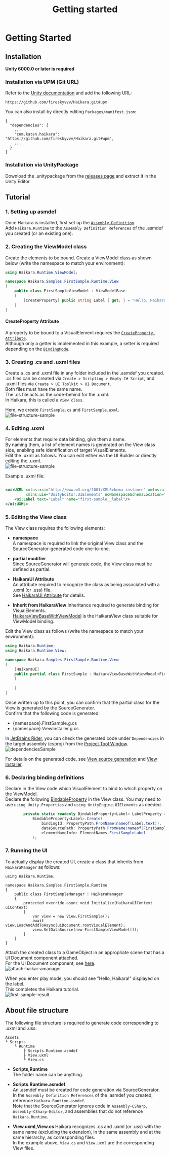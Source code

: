 ﻿---
title: Getting started
---

# Getting Started

## Installation

**Unity 6000.0 or later is required**

### Installation via UPM (Git URL)

Refer to the [Unity documentation](https://docs.unity3d.com/6000.0/Documentation/Manual/upm-ui-giturl.html) and add the
following URL:

```
https://github.com/fireskyvvv/Haikara.git#upm
```

You can also install by directly editing `Packages/manifest.json`:

```
{
  "dependencies": {
    ...
    "com.katen.haikara": "https://github.com/fireskyvvv/Haikara.git#upm",
    ...
  }
}
```

### Installation via UnityPackage

Download the .unitypackage from the [releases page](https://github.com/fireskyvvv/Haikara/releases) and extract it in
the Unity Editor.

## Tutorial

### 1. Setting up asmdef

Once Haikara is installed, first set up the [
`Assembly Definition`](https://docs.unity3d.com/Manual/assembly-definition-files.html).  
Add `Haikara.Runtime` to the `Assembly Definition References` of the .asmdef you created (or an existing one).

### 2. Creating the ViewModel class

Create the elements to be bound.
Create a ViewModel class as shown below (write the namespace to match your environment):

```csharp
using Haikara.Runtime.ViewModel;

namespace Haikara.Samples.FirstSample.Runtime.View
{
    public class FirstSampleViewModel : ViewModelBase
    {
        [CreateProperty] public string Label { get; } = "Hello, Haikara!";        
    }
}
```

#### CreateProperty Attribute

A property to be bound to a VisualElement requires the 
[`CreateProperty Attribute`](https://docs.unity3d.com/ScriptReference/Unity.Properties.CreatePropertyAttribute.html).  
Although only a getter is implemented in this example, a setter is required depending on the 
[`BindingMode`](https://docs.unity3d.com/ScriptReference/UIElements.BindingMode.html).

### 3. Creating .cs and .uxml files

Create a .cs and .uxml file in any folder included in the .asmdef you created.  
.cs files can be created via `Create > Scripting > Empty C# Script`, and .uxml files via
`Create > UI Toolkit > UI Document`.  
Both files must have the same name.  
The .cs file acts as the code-behind for the .uxml.  
In Haikara, this is called a `View class`.

Here, we create `FirstSample.cs` and `FirstSample.uxml`.  
![file-structure-sample](/assets/guide/introduction/file-structure-sample.png)

### 4. Editing .uxml

For elements that require data binding, give them a name.  
By naming them, a list of element names is generated on the View class side, enabling safe identification of target
VisualElements.  
Edit the .uxml as follows. You can edit either via the UI Builder or directly editing the .uxml.  
![file-structure-sample](/assets/guide/introduction/ui-builder-sample.png)

Example .uxml file:

```xml

<ui:UXML xmlns:xsi="http://www.w3.org/2001/XMLSchema-instance" xmlns:ui="UnityEngine.UIElements"
         xmlns:uie="UnityEditor.UIElements" noNamespaceSchemaLocation="../../../../../UIElementsSchema/UIElements.xsd">
    <ui:Label text="Label" name="first-sample__label"/>
</ui:UXML>
```

### 5. Editing the View class

The View class requires the following elements:

- **namespace**  
  A namespace is required to link the original View class and the SourceGenerator-generated code one-to-one.

- **partial modifier**  
  Since SourceGenerator will generate code, the View class must be defined as partial.

- **HaikaraUI Attribute**  
  An attribute required to recognize the class as being associated with a .uxml (or .uss) file.  
  See [HaikaraUI Attribute](../source-generation/haikara-ui-attribute.md) for details.

- **Inherit from HaikaraView**
  Inheritance required to generate binding for VisualElements.  
  [HaikaraViewBaseWithViewModel](../view-classes/haikara-view-base-with-view-model.md) is the HaikaraView class suitable for ViewModel binding.

Edit the View class as follows (write the namespace to match your environment):

```csharp
using Haikara.Runtime;
using Haikara.Runtime.View;

namespace Haikara.Samples.FirstSample.Runtime.View
{
    [HaikaraUI]
    public partial class FirstSample : HaikaraViewBaseWithViewModel<FirstSampleViewModel>
    {
        
    }
}
```

Once written up to this point, you can confirm that the partial class for the View is generated by the
SourceGenerator.  
Confirm that the following code is generated:

- {namespace}.FirstSample.g.cs
- {namespace}.ViewInstaller.g.cs

In [JetBrains Rider](https://www.jetbrains.com/rider/), you can check the generated code under `Dependencies` in the
target assembly (csproj) from the [Project Tool Window](https://pleiades.io/help/rider/Project_Tool_Window.html).  
![dependenciesSample](/assets/guide/introduction/dependencies-sample.png)

For details on the generated code, see 
[View source generation](../source-generation/view-source-generation.md) and [View Installer](../source-generation/view-installer.md).

### 6. Declaring binding definitions

Declare in the View code which VisualElement to bind to which property on the ViewModel.  
Declare the following [BindableProperty](../bindable-properties/bindable-property.md) in the View class.
You may need to use `using Unity.Properties` and `using UnityEngine.UIElements` as needed.

```csharp
        private static readonly BindableProperty<Label> LabelProperty =
            BindableProperty<Label>.Create(
                bindingId: PropertyPath.FromName(nameof(Label.text)),
                dataSourcePath: PropertyPath.FromName(nameof(FirstSampleViewModel.Label)),
                elementNameInfo: ElementNames.FirstSampleLabel
            );
```

### 7. Running the UI

To actually display the created UI, create a class that inherits from `HaikaraManager` as follows:

```
using Haikara.Runtime;

namespace Haikara.Samples.FirstSample.Runtime
{
    public class FirstSampleManager : HaikaraManager
    {
        protected override async void Initialize(HaikaraUIContext uiContext)
        {
            var view = new View.FirstSample();
            await view.LoadAndAddToAsync(uiDocument.rootVisualElement);
            view.SetDataSource(new FirstSampleViewModel());
        }
    }
}
```

Attach the created class to a GameObject in an appropriate scene that has a UI Document component attached.  
For the UI Document component,
see [here](https://docs.unity3d.com/6000.2/Documentation/Manual/UIE-create-ui-document-component.html).  
![attach-haikar-amanager](/assets/guide/introduction/attach-haikara-manager.png)

When you enter play mode, you should see "Hello, Haikara!" displayed on the label.  
This completes the Haikara tutorial.  
![first-sample-result](/assets/guide/introduction/first-sample-result.png)

## About file structure

The following file structure is required to generate code corresponding to .uxml and .uss:

```
Assets
└ Scripts
    └ Runtime
        ├ Scripts.Runtime.asmdef
        ├ View.uxml
        └ View.cs
```

- **Scripts,Runtime**  
  The folder name can be anything.

- **Scripts.Runtime.asmdef**  
  An .asmdef must be created for code generation via SourceGenerator.  
  In the `Assembly Definition References` of the .asmdef you created, reference `Haikara.Runtime.asmdef`.  
  Note that the SourceGenerator ignores code in `Assembly-CSharp`, `Assembly-CSharp-Editor`, and assemblies that do not
  reference `Haikara.Runtime`.

- **View.uxml,View.cs**
  Haikara recognizes .cs and .uxml (or .uss) with the same name (excluding the extension), in the same assembly and at
  the same hierarchy, as corresponding files.  
  In the example above, `View.cs` and `View.uxml` are the corresponding View files.